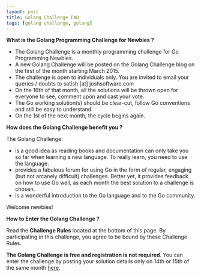 ```yaml
---
layout: post
title: Golang Challenge FAQ
tags: [golang challenge, golang]
---
```


**What is the Golang Programming Challenge for Newbies ?**

* The Golang Challenge is a monthly programming challenge for Go Programming Newbies. 
* A new Golang Challenge will be posted on the Golang Challenge blog on the first of the month starting March 2015. 
* The challenge is open to individuals only. You are invited to email your queries / doubts to satish [at] joshsoftware.com
* On the 16th of that month, all the solutions will be thrown open for everyone to see, comment upon and cast your vote. 
* The Go working solution(s) should be clear-cut, follow Go conventions and still be easy to understand.
* On the 1st of the next month, the cycle begins again.

**How does the Golang Challenge benefit you ?**

The Golang Challenge:

* is a good idea as reading books and documentation can only take you so far when learning a new language. To really learn, you need to use the language. 
* provides a fabulous forum for using Go in the form of regular, engaging (but not arcanely difficult) challenges. Better yet, it provides feedback on how to use Go well, as each month the best solution to a challenge is chosen. 
* is a wonderful introduction to the Go language and to the Go community. 

Welcome newbies!

**How to Enter the Golang Challenge ?**

Read the **Challenge Rules** located at the bottom of this page. By participating in this challenge, you agree to be bound by these Challenge Rules.

**The Golang Challenge is free and registration is not required**. You can enter the challenge by posting your solution details only on 14th or 15th of the same month [here](https://github.com/IndianGuru/Golang-Challenge-1).

